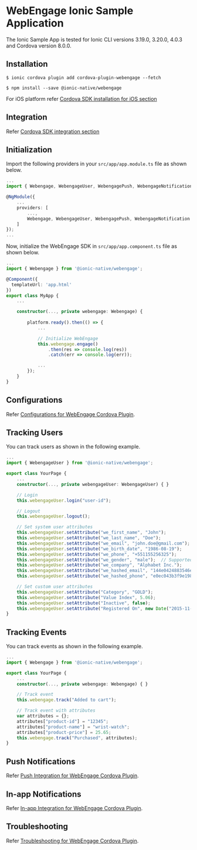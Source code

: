 
# WebEngage Ionic Sample Application


The Ionic Sample App is tested for Ionic CLI versions 3.19.0, 3.20.0, 4.0.3 and Cordova version 8.0.0.


## Installation

```
$ ionic cordova plugin add cordova-plugin-webengage --fetch

$ npm install --save @ionic-native/webengage
```

For iOS platform refer [Cordova SDK installation for iOS section](https://docs.webengage.com/docs/cordova-getting-started#section-follow-the-below-steps-for-ios-platform-)


## Integration

Refer [Cordova SDK integration section](https://docs.webengage.com/docs/cordova-getting-started#section-2-integrate-the-sdk)


## Initialization

Import the following providers in your `src/app/app.module.ts` file as shown below.

```typescript
...
import { Webengage, WebengageUser, WebengagePush, WebengageNotification } from '@ionic-native/webengage';

@NgModule({
    ...
    providers: [
        ...,
        Webengage, WebengageUser, WebengagePush, WebengageNotification
    ]
});
...
```

Now, initialize the WebEngage SDK in `src/app/app.component.ts` file as shown below.

```typescript
...
import { Webengage } from '@ionic-native/webengage';

@Component({
  templateUrl: 'app.html'
})
export class MyApp {
    ...

    constructor(..., private webengage: Webengage) {
    
        platform.ready().then(() => {
            ...

            // Initialize WebEngage
            this.webengage.engage()
                .then(res => console.log(res))
                .catch(err => console.log(err));

            ...
        });
    }
}
```


## Configurations

Refer [Configurations for WebEngage Cordova Plugin](https://github.com/WebEngage/cordova-plugin#configurations).


## Tracking Users

You can track users as shown in the following example.

```typescript
...
import { WebengageUser } from '@ionic-native/webengage';

export class YourPage {
    ...
    constructor(..., private webengageUser: WebengageUser) { }

    // Login
    this.webengageUser.login("user-id");

    // Logout
    this.webengageUser.logout();

    // Set system user attributes
    this.webengageUser.setAttribute("we_first_name", "John");
    this.webengageUser.setAttribute("we_last_name", "Doe");
    this.webengageUser.setAttribute("we_email", "john.doe@gmail.com");
    this.webengageUser.setAttribute("we_birth_date", "1986-08-19");
    this.webengageUser.setAttribute("we_phone", "+551155256325");
    this.webengageUser.setAttribute("we_gender", "male");  // Supported values: 'male', 'female', 'other'
    this.webengageUser.setAttribute("we_company", "Alphabet Inc.");
    this.webengageUser.setAttribute("we_hashed_email", "144e0424883546e07dcd727057fd3b62");
    this.webengageUser.setAttribute("we_hashed_phone", "e0ec043b3f9e198ec09041687e4d4e8d");

    // Set custom user attributes
    this.webengageUser.setAttribute("Category", "GOLD");
    this.webengageUser.setAttribute("Value Index", 5.06);
    this.webengageUser.setAttribute("Inactive", false);
    this.webengageUser.setAttribute("Registered On", new Date("2015-11-09T10:01:11.000Z"));
}
```


## Tracking Events

You can track events as shown in the following example.

```typescript
...
import { Webengage } from '@ionic-native/webengage';

export class YourPage {
    ...
    constructor(..., private webengage: Webengage) { }

    // Track event
    this.webengage.track("Added to cart");

    // Track event with attributes
    var attributes = {};
    attributes["product-id"] = "12345";
    attributes["product-name"] = "wrist-watch";
    attributes["product-price"] = 25.65;
    this.webengage.track("Purchased", attributes);
}
```


## Push Notifications

Refer [Push Integration for WebEngage Cordova Plugin](https://github.com/WebEngage/cordova-plugin#push-notifications).


## In-app Notifications

Refer [In-app Integration for WebEngage Cordova Plugin](https://github.com/WebEngage/cordova-plugin#in-app-notifications).


## Troubleshooting

Refer [Troubleshooting for WebEngage Cordova Plugin](https://github.com/WebEngage/cordova-plugin#troubleshooting).
